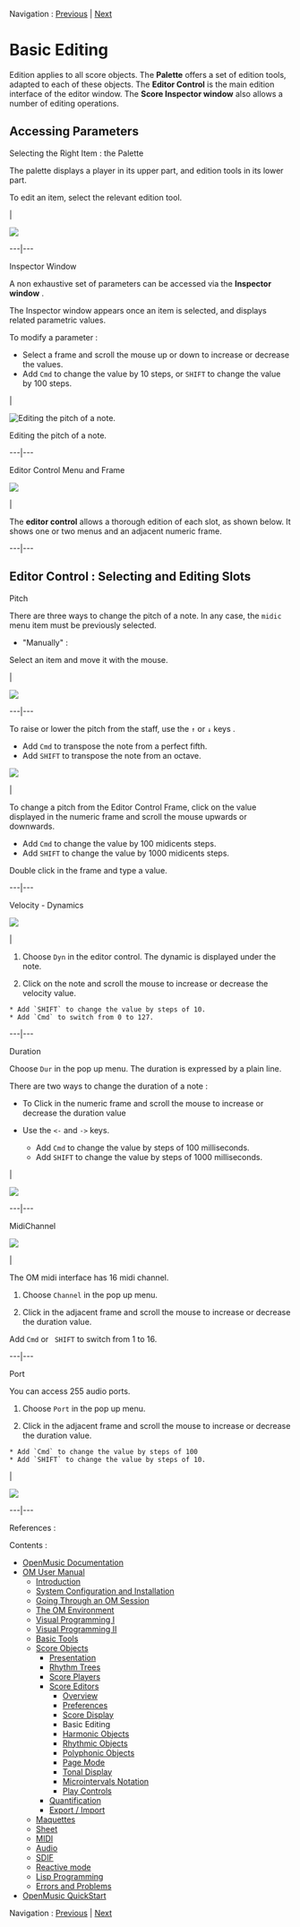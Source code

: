 Navigation : [Previous](Editor-Display "page précédente\(Score
Display\)") | [Next](Harmonic-Obj-Editor "page
suivante\(Harmonic Objects\)")


# Basic Editing

Edition applies to all score objects.  The  **Palette** offers a set of
edition tools, adapted to each of these objects. The  **Editor Control** is
the main edition interface of the editor window. The  **Score Inspector
window** also allows a number of editing operations.

## Accessing Parameters

Selecting the Right Item : the Palette

The palette displays a player in its upper part, and edition tools in its
lower part.

To edit an item, select the relevant edition tool.

|

![](../res/genpaletteselect.png)  
  
---|---  
  
Inspector Window

A non exhaustive set of parameters can be accessed via the  **Inspector
window** .

The Inspector window appears once an item is selected, and displays related
parametric values.

To modify a parameter :

  * Select a frame and scroll the mouse up or down to increase or decrease the values. 
  * Add `Cmd` to change the value by 10 steps, or `SHIFT` to change the value by 100 steps.

|

![Editing the pitch of a note.](../res/selectthenote1.png)

Editing the pitch of a note.  
  
---|---  
  
Editor Control Menu and Frame

![](../res/selectthenote2.png)

|

The  **editor control** allows a thorough edition of each slot, as shown
below. It shows one or two menus and an adjacent numeric frame.  
  
---|---  
  
## Editor Control : Selecting and Editing Slots

Pitch

There are three ways to change the pitch of a note. In any case, the `midic`
menu item must be previously selected.

  * "Manually" : 

Select an item and move it with the mouse.

|

![](../res/movenote.png)  
  
---|---  
  
To raise or lower the pitch from the staff, use the `↑` or `↓` keys .

  * Add `Cmd` to transpose the note from a perfect fifth.
  * Add `SHIFT` to transpose the note from an octave.

![](../res/changepitch1.png)

|

To change a pitch from the Editor Control Frame, click on the value displayed
in the numeric frame and scroll the mouse upwards or downwards.

  * Add `Cmd` to change the value by 100 midicents steps.
  * Add `SHIFT` to change the value by 1000 midicents steps.

Double click in the frame and type a value.  
  
---|---  
  
Velocity - Dynamics

![](../res/changevel.png)

|

  1. Choose `Dyn` in the editor control. The dynamic is displayed under the note.

  2. Click on the note and scroll the mouse to increase or decrease the velocity value.

    * Add `SHIFT` to change the value by steps of 10.
    * Add `Cmd` to switch from 0 to 127.

  
  
---|---  
  
Duration

Choose `Dur` in the pop up menu. The duration is expressed by a plain line.

There are two ways to change the duration of a note :

  * To Click in the numeric frame and scroll the mouse to increase or decrease the duration value

  * Use the `<-` and `->` keys.

    * Add `Cmd` to change the value by steps of 100 milliseconds.
    * Add `SHIFT` to change the value by steps of 1000 milliseconds.

|

![](../res/changedur2.png)  
  
---|---  
  
MidiChannel

![](../res/showcolorchannel.png)

|

The OM midi interface has 16 midi channel.

  1. Choose `Channel` in the pop up menu.

  2. Click in the adjacent frame and scroll the mouse to increase or decrease the duration value.

Add `Cmd` or ` SHIFT` to switch from 1 to 16.

  
  
---|---  
  
Port

You can access 255 audio ports.

  1. Choose `Port` in the pop up menu.

  2. Click in the adjacent frame and scroll the mouse to increase or decrease the duration value.

    * Add `Cmd` to change the value by steps of 100
    * Add `SHIFT` to change the value by steps of 10.

|

![](../res/changeport.png)  
  
---|---  
  
References :

Contents :

  * [OpenMusic Documentation](OM-Documentation)
  * [OM User Manual](OM-User-Manual)
    * [Introduction](00-Contents)
    * [System Configuration and Installation](Installation)
    * [Going Through an OM Session](Goingthrough)
    * [The OM Environment](Environment)
    * [Visual Programming I](BasicVisualProgramming)
    * [Visual Programming II](AdvancedVisualProgramming)
    * [Basic Tools](BasicObjects)
    * [Score Objects](ScoreObjects)
      * [Presentation](Score-Objects-Intro)
      * [Rhythm Trees](RT)
      * [Score Players](ScorePlayer)
      * [Score Editors](ScoreEditors)
        * [Overview](Editor-Overview)
        * [Preferences](Editors-Prefs)
        * [Score Display](Editor-Display)
        * Basic Editing
        * [Harmonic Objects](Harmonic-Obj-Editor)
        * [Rhythmic Objects](Editor-Rhythm)
        * [Polyphonic Objects](Poly-Multi-Editor)
        * [Page Mode](Editor-PageMode)
        * [Tonal Display](Editor-Tonality)
        * [Microintervals Notation](Editor-Microintervals)
        * [Play Controls](Editor-Play)
      * [Quantification](Quantification)
      * [Export / Import](ImportExport)
    * [Maquettes](Maquettes)
    * [Sheet](Sheet)
    * [MIDI](MIDI)
    * [Audio](Audio)
    * [SDIF](SDIF)
    * [Reactive mode](Reactive)
    * [Lisp Programming](Lisp)
    * [Errors and Problems](errors)
  * [OpenMusic QuickStart](QuickStart-Chapters)

Navigation : [Previous](Editor-Display "page précédente\(Score
Display\)") | [Next](Harmonic-Obj-Editor "page
suivante\(Harmonic Objects\)")

